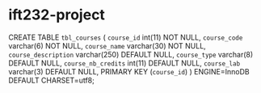# ift232-project

CREATE TABLE `tbl_courses` (
  `course_id` int(11) NOT NULL,
  `course_code` varchar(6) NOT NULL,
  `course_name` varchar(30) NOT NULL,
  `course_description` varchar(250) DEFAULT NULL,
  `course_type` varchar(8) DEFAULT NULL,
  `course_nb_credits` int(11) DEFAULT NULL,
  `course_lab` varchar(3) DEFAULT NULL,
  PRIMARY KEY (`course_id`)
) ENGINE=InnoDB DEFAULT CHARSET=utf8;
